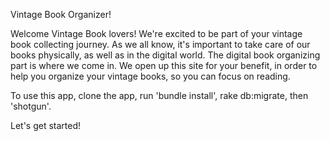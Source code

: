 
Vintage Book Organizer!

Welcome Vintage Book lovers! We're excited to be part of your vintage book collecting journey.
As we all know, it's important to take care of our books physically, as well as in the digital world.
The digital book organizing part is where we come in. We open up this site for your benefit, in order to help you organize your vintage books, so you can focus on reading.

To use this app, clone the app, run 'bundle install', rake db:migrate, then 'shotgun'.

Let's get started!
